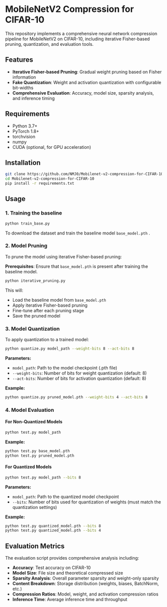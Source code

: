 


# MobileNetV2 Compression for CIFAR-10

This repository implements a comprehensive neural network compression pipeline for MobileNetV2 on CIFAR-10, including iterative Fisher-based pruning,  quantization, and evaluation tools.

## Features

- **Iterative Fisher-based Pruning**: Gradual weight pruning based on Fisher information
- **Fake Quantization**: Weight and activation quantization with configurable bit-widths
- **Comprehensive Evaluation**: Accuracy, model size, sparsity analysis, and inference timing


## Requirements

- Python 3.7+
- PyTorch 1.8+
- torchvision
- numpy
- CUDA (optional, for GPU acceleration)

## Installation

```bash
git clone https://github.com/NMJ0/Mobilenet-v2-compression-for-CIFAR-10.git
cd Mobilenet-v2-compression-for-CIFAR-10
pip install -r requirements.txt
```

## Usage

### 1. Training the baseline
```bash
python train_base.py
```
To download the dataset and train the baseline model  `base_model.pth` .


### 2. Model Pruning

To prune the model using iterative Fisher-based pruning:

**Prerequisites**: Ensure that `base_model.pth` is present after training the baseline model.

```bash
python iterative_pruning.py
```

This will:
- Load the baseline model from `base_model.pth`
- Apply iterative Fisher-based pruning
- Fine-tune after each pruning stage
- Save the pruned model

### 3. Model Quantization

To apply  quantization to a trained model:

```bash
python quantize.py model_path --weight-bits 8 --act-bits 8
```

**Parameters:**
- `model_path`: Path to the model checkpoint (.pth file)
- `--weight-bits`: Number of bits for weight quantization (default: 8)
- `--act-bits`: Number of bits for activation quantization (default: 8)

**Example:**
```bash
python quantize.py pruned_model.pth --weight-bits 4 --act-bits 8
```

### 4. Model Evaluation

#### For Non-Quantized Models

```bash
python test.py model_path
```

**Example:**
```bash
python test.py base_model.pth
python test.py pruned_model.pth
```

#### For Quantized Models

```bash
python test.py model_path --bits 8
```

**Parameters:**
- `model_path`: Path to the quantized model checkpoint
- `--bits`: Number of bits used for quantization of weights (must match the quantization settings)

**Example:**
```bash
python test.py quantized_model.pth --bits 8
python test.py quantized_model.pth --bits 4
```

## Evaluation Metrics

The evaluation script provides comprehensive analysis including:

- **Accuracy**: Test accuracy on CIFAR-10
- **Model Size**: File size and theoretical compressed size
- **Sparsity Analysis**: Overall parameter sparsity and weight-only sparsity
- **Content Breakdown**: Storage distribution (weights, biases, BatchNorm, etc.)
- **Compression Ratios**: Model, weight, and activation compression ratios
- **Inference Time**: Average inference time and throughput













